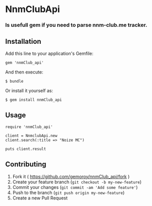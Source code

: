 # NnmClubApi

### Is usefull gem if you need to parse nnm-club.me tracker.

## Installation

Add this line to your application's Gemfile:

    gem 'nnmClub_api'

And then execute:

    $ bundle

Or install it yourself as:

    $ gem install nnmClub_api

## Usage

	require 'nnmClub_api'

	client = NnmclubApi.new
	client.search(:title => "Noize MC")

	puts client.result

## Contributing

1. Fork it ( https://github.com/gemoroy/nnmClub_api/fork )
2. Create your feature branch (`git checkout -b my-new-feature`)
3. Commit your changes (`git commit -am 'Add some feature'`)
4. Push to the branch (`git push origin my-new-feature`)
5. Create a new Pull Request
